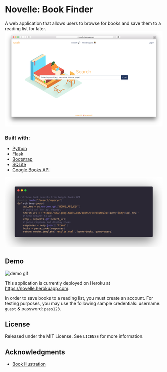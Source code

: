 # Novelle: Book Finder
A web application that allows users to browse for books and save them to a reading list for later. 
![landing page](static/landing.png)
### Built with:
* [Python](https://www.python.org)
* [Flask](https://palletsprojects.com/p/flask/)
* [Bootstrap](https://getbootstrap.com)
* [SQLite](https://www.sqlite.org/index.html)
* [Google Books API](https://developers.google.com/books)

![code snippet](static/code.png)

## Demo
![demo gif](static/demo.gif)

This application is currently deployed on Heroku at https://novelle.herokuapp.com.

In order to save books to a reading list, you must create an account. For testing purposes, you may use the following sample credentials: username: `guest` & password: `pass123`.

## License
Released under the MIT License. See `LICENSE` for more information.

## Acknowledgments
* [Book Illustration](https://www.manypixels.co/gallery)
